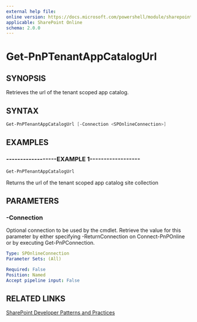 ```yaml
---
external help file:
online version: https://docs.microsoft.com/powershell/module/sharepoint-pnp/get-pnptenantappcatalogurl
applicable: SharePoint Online
schema: 2.0.0
---
```


# Get-PnPTenantAppCatalogUrl

## SYNOPSIS
Retrieves the url of the tenant scoped app catalog.

## SYNTAX

```powershell
Get-PnPTenantAppCatalogUrl [-Connection <SPOnlineConnection>]
```

## EXAMPLES

### ------------------EXAMPLE 1------------------
```powershell
Get-PnPTenantAppCatalogUrl
```

Returns the url of the tenant scoped app catalog site collection

## PARAMETERS

### -Connection
Optional connection to be used by the cmdlet. Retrieve the value for this parameter by either specifying -ReturnConnection on Connect-PnPOnline or by executing Get-PnPConnection.

```yaml
Type: SPOnlineConnection
Parameter Sets: (All)

Required: False
Position: Named
Accept pipeline input: False
```

## RELATED LINKS

[SharePoint Developer Patterns and Practices](https://aka.ms/sppnp)
